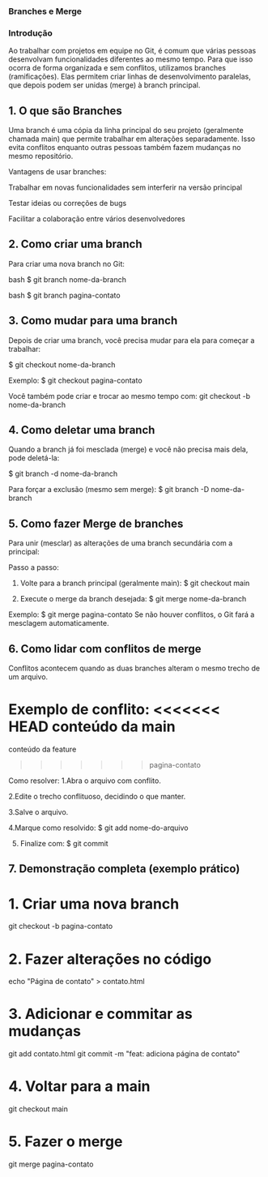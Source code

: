 ### Branches e Merge
### Introdução
Ao trabalhar com projetos em equipe no Git, é comum que várias pessoas desenvolvam funcionalidades diferentes ao mesmo tempo. Para que isso ocorra de forma organizada e sem conflitos, utilizamos branches (ramificações). Elas permitem criar linhas de desenvolvimento paralelas, que depois podem ser unidas (merge) à branch principal.

## 1. O que são Branches
Uma branch é uma cópia da linha principal do seu projeto (geralmente chamada main) que permite trabalhar em alterações separadamente. Isso evita conflitos enquanto outras pessoas também fazem mudanças no mesmo repositório.

Vantagens de usar branches:

Trabalhar em novas funcionalidades sem interferir na versão principal

Testar ideias ou correções de bugs

Facilitar a colaboração entre vários desenvolvedores

## 2. Como criar uma branch
Para criar uma nova branch no Git:

bash
$ git branch nome-da-branch


bash
$ git branch pagina-contato

## 3. Como mudar para uma branch
Depois de criar uma branch, você precisa mudar para ela para começar a trabalhar:

$ git checkout nome-da-branch

Exemplo:
$ git checkout pagina-contato

Você também pode criar e trocar ao mesmo tempo com:
git checkout -b nome-da-branch

## 4. Como deletar uma branch
Quando a branch já foi mesclada (merge) e você não precisa mais dela, pode deletá-la:

$ git branch -d nome-da-branch

Para forçar a exclusão (mesmo sem merge):
$ git branch -D nome-da-branch

## 5. Como fazer Merge de branches
Para unir (mesclar) as alterações de uma branch secundária com a principal:

Passo a passo:
1. Volte para a branch principal (geralmente main):
$ git checkout main

2. Execute o merge da branch desejada:
$ git merge nome-da-branch

Exemplo:
$ git merge pagina-contato
Se não houver conflitos, o Git fará a mesclagem automaticamente.

## 6. Como lidar com conflitos de merge
Conflitos acontecem quando as duas branches alteram o mesmo trecho de um arquivo.

Exemplo de conflito:
<<<<<<< HEAD
conteúdo da main
=======
conteúdo da feature
>>>>>>> pagina-contato

Como resolver:
1.Abra o arquivo com conflito.

2.Edite o trecho conflituoso, decidindo o que manter.

3.Salve o arquivo.

4.Marque como resolvido:
$ git add nome-do-arquivo

5. Finalize com:
$ git commit

## 7. Demonstração completa (exemplo prático)

# 1. Criar uma nova branch
git checkout -b pagina-contato

# 2. Fazer alterações no código
echo "Página de contato" > contato.html

# 3. Adicionar e commitar as mudanças
git add contato.html
git commit -m "feat: adiciona página de contato"

# 4. Voltar para a main
git checkout main

# 5. Fazer o merge
git merge pagina-contato
